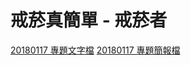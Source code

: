 # 戒菸真簡單 - 戒菸者

[20180117 專題文字檔](https://drive.google.com/file/d/1hdhr3OkRhxU2OEG_dcKnTWWSj3X8Igw9/view)
[20180117 專題簡報檔](https://drive.google.com/file/d/1CfBRexdtJeALaC5kIcpjETYPcmdvqyOP/view)
